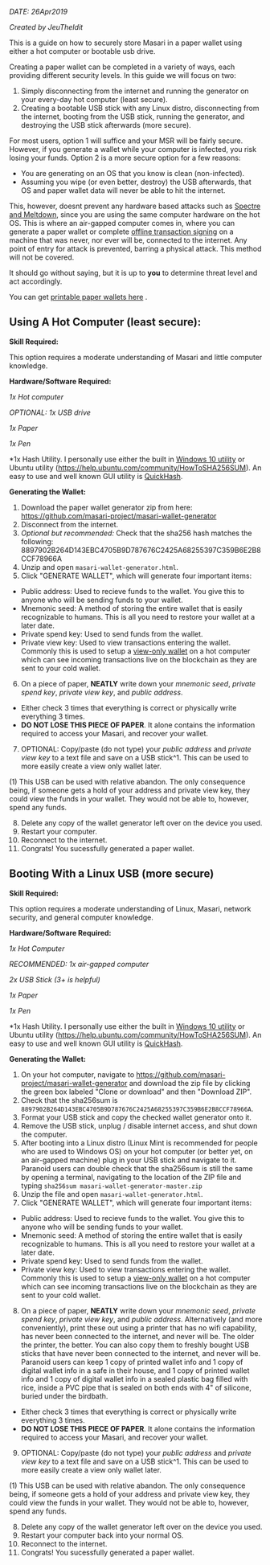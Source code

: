 *DATE: 26Apr2019*

*Created by JeuTheIdit*

This is a guide on how to securely store Masari in a paper wallet using either a hot computer or bootable usb drive.

Creating a paper wallet can be completed in a variety of ways, each providing different security levels. In this guide we will focus on two:
1. Simply disconnecting from the internet and running the generator on your every-day hot computer (least secure).
2. Creating a bootable USB stick with any Linux distro, disconnecting from the internet, booting from the USB stick, running the generator, and destroying the USB stick afterwards (more secure).

For most users, option 1 will suffice and your MSR will be fairly secure. However, if you generate a wallet while your computer is infected, you risk losing your funds. Option 2 is a more secure option for a few reasons:

* You are generating on an OS that you know is clean (non-infected).
* Assuming you wipe (or even better, destroy) the USB afterwards, that OS and paper wallet data will never be able to hit the internet.

This, however, doesnt prevent any hardware based attacks such as [Spectre and Meltdown](https://ds9a.nl/articles/posts/spectre-meltdown/), since you are using the same computer hardware on the hot OS. This is where  an air-gapped computer comes in, where you can generate a paper wallet or complete [offline transaction signing](https://www.reddit.com/r/Monero/comments/68qt9f/reminder_how_to_use_offline_signing/) on a machine that was never, nor ever will be, connected to the internet. Any point of entry for attack is prevented, barring a physical attack. This method will not be covered.

It should go without saying, but it is up to **you** to determine threat level and act accordingly.

You can get [printable paper wallets here](https://github.com/masari-project/Masari-Marketing/tree/master/Paper%20Wallets)
. 


## Using A Hot Computer (least secure):

**Skill Required:**

This option requires a moderate understanding of Masari and little computer knowledge.

**Hardware/Software Required:**

*1x Hot computer*

*OPTIONAL: 1x USB drive*

*1x Paper*

*1x Pen*

*1x Hash Utility.  I personally use either the built in [Windows 10 utility](https://docs.microsoft.com/en-us/windows-server/administration/windows-commands/certutil#BKMK_hashfile) or Ubuntu utility (https://help.ubuntu.com/community/HowToSHA256SUM). An easy to use and well known GUI utility is [QuickHash](https://sourceforge.net/projects/quickhash/).

**Generating the Wallet:**

1. Download the paper wallet generator zip from here: https://github.com/masari-project/masari-wallet-generator
2. Disconnect from the internet.
3. *Optional but recommended:* Check that the sha256 hash matches the following: 8897902B264D143EBC4705B9D787676C2425A68255397C359B6E2B8CCF78966A
4. Unzip and open `masari-wallet-generator.html`.
5. Click "GENERATE WALLET", which will generate four important items:
 * Public address: Used to recieve funds to the wallet. You give this to anyone who will be sending funds to your wallet.
 * Mnemonic seed: A method of storing the entire wallet that is easily recognizable to humans. This is all you need to restore your wallet at a later date.
 * Private spend key: Used to send funds from the wallet.
 * Private view key: Used to view transactions entering the wallet.  Commonly this is used to setup a [view-only wallet]() on a hot computer which can see incoming transactions live on the blockchain as they are sent to your cold wallet.
6. On a piece of paper, **NEATLY** write down your *mnemonic seed*, *private spend key*, *private view key*, and *public address*.
 * Either check 3 times that everything is correct or physically write everything 3 times.
 * **DO NOT LOSE THIS PIECE OF PAPER**. It alone contains the information required to access your Masari, and recover your wallet.
7. OPTIONAL: Copy/paste (do not type) your *public address* and *private view key* to a text file and save on a USB stick^1.  This can be used to more easily create a view only wallet later.

(1) This USB can be used with relative abandon.  The only consequence being, if someone gets a hold of your address and private view key, they could view the funds in your wallet.  They would not be able to, however, spend any funds.

8. Delete any copy of the wallet generator left over on the device you used.
9. Restart your computer.
10. Reconnect to the internet.
11. Congrats! You sucessfully generated a paper wallet.

## Booting With a Linux USB (more secure)

**Skill Required:**

This option requires a moderate understanding of Linux, Masari, network security, and general computer knowledge.

**Hardware/Software Required:**

*1x Hot Computer*

*RECOMMENDED: 1x air-gapped computer*

*2x USB Stick (3+ is helpful)*

*1x Paper*

*1x Pen*

*1x Hash Utility.  I personally use either the built in [Windows 10 utility](https://docs.microsoft.com/en-us/windows-server/administration/windows-commands/certutil#BKMK_hashfile) or Ubuntu utility (https://help.ubuntu.com/community/HowToSHA256SUM). An easy to use and well known GUI utility is [QuickHash](https://sourceforge.net/projects/quickhash/).

**Generating the Wallet:**

1. On your hot computer, navigate to https://github.com/masari-project/masari-wallet-generator and download the zip file by clicking the green box labeled "Clone or download" and then "Download ZIP". 
2. Check that the sha256sum is `8897902B264D143EBC4705B9D787676C2425A68255397C359B6E2B8CCF78966A`.
3. Format your USB stick and copy the checked wallet generator onto it.
4. Remove the USB stick, unplug / disable internet access, and shut down the computer.
5. After booting into a Linux distro (Linux Mint is recommended for people who are used to Windows OS) on your hot computer (or better yet, on an air-gapped machine) plug in your USB stick and navigate to it. Paranoid users can double check that the sha256sum is still the same by opening a terminal, navigating to the location of the ZIP file and typing `sha256sum masari-wallet-generator-master.zip`
6. Unzip the file and open `masari-wallet-generator.html`.
7. Click "GENERATE WALLET", which will generate four important items:
 * Public address: Used to recieve funds to the wallet. You give this to anyone who will be sending funds to your wallet.
 * Mnemonic seed: A method of storing the entire wallet that is easily recognizable to humans. This is all you need to restore your wallet at a later date.
 * Private spend key: Used to send funds from the wallet.
 * Private view key: Used to view transactions entering the wallet.  Commonly this is used to setup a [view-only wallet]() on a hot computer which can see incoming transactions live on the blockchain as they are sent to your cold wallet.
8. On a piece of paper, **NEATLY** write down your *mnemonic seed*, *private spend key*, *private view key*, and *public address*. Alternatively (and more conveniently), print these out using a printer that has no wifi capability, has never been connected to the internet, and never will be. The older the printer, the better. You can also copy them to freshly bought USB sticks that have never been connected to the internet, and never will be. Paranoid users can keep 1 copy of printed wallet info and 1 copy of digital wallet info in a safe in their house, and 1 copy of printed wallet info and 1 copy of digital wallet info in a sealed plastic bag filled with rice, inside a PVC pipe that is sealed on both ends with 4" of silicone, buried under the birdbath.
 * Either check 3 times that everything is correct or physically write everything 3 times.
 * **DO NOT LOSE THIS PIECE OF PAPER**. It alone contains the information required to access your Masari, and recover your wallet.
9. OPTIONAL: Copy/paste (do not type) your *public address* and *private view key* to a text file and save on a USB stick^1.  This can be used to more easily create a view only wallet later.

(1) This USB can be used with relative abandon.  The only consequence being, if someone gets a hold of your address and private view key, they could view the funds in your wallet.  They would not be able to, however, spend any funds.

8. Delete any copy of the wallet generator left over on the device you used.
9. Restart your computer back into your normal OS.
10. Reconnect to the internet.
11. Congrats! You sucessfully generated a paper wallet.
